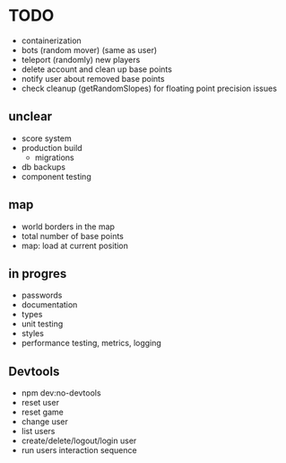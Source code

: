 # TODO

- containerization
- bots (random mover) (same as user)
- teleport (randomly) new players
- delete account and clean up base points
- notify user about removed base points
- check cleanup (getRandomSlopes) for floating point precision issues

## unclear

- score system
- production build
  - migrations
- db backups
- component testing

## map

- world borders in the map
- total number of base points
- map: load at current position

## in progres

- passwords
- documentation
- types
- unit testing
- styles
- performance testing, metrics, logging

## Devtools

- npm dev:no-devtools
- reset user
- reset game
- change user
- list users
- create/delete/logout/login user
- run users interaction sequence
